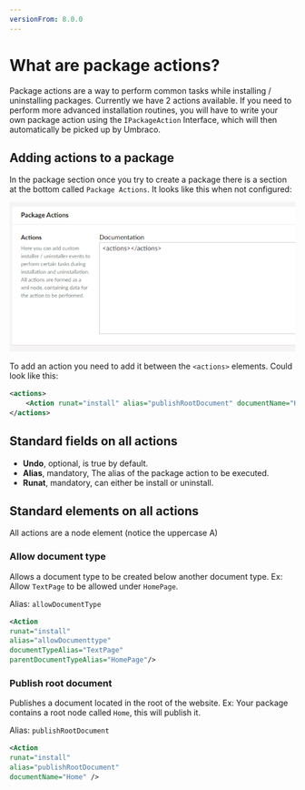 ```yaml
---
versionFrom: 8.0.0
---
```


# What are package actions?

Package actions are a way to perform common tasks while installing / uninstalling packages. 
Currently we have 2 actions available. If you need to perform more advanced installation routines, you will have to write your own package action using the `IPackageAction` Interface, which will then automatically be picked up by Umbraco.

## Adding actions to a package

In the package section once you try to create a package there is a section at the bottom called `Package Actions`. It looks like this when not configured:

![Package action section in the backoffice](images/package-actions-section.png)

To add an action you need to add it between the `<actions>` elements. Could look like this:

```xml
<actions>
    <Action runat="install" alias="publishRootDocument" documentName="Home" />
</actions>
```

## Standard fields on all actions

- **Undo**, optional, is true by default.
- **Alias**, mandatory, The alias of the package action to be executed.
- **Runat**, mandatory, can either be install or uninstall.

## Standard elements on all actions

All actions are a <Action> node element (notice the uppercase A)

### Allow document type

Allows a document type to be created below another document type. Ex: Allow `TextPage` to be allowed under `HomePage`.

Alias: `allowDocumentType`

```xml
<Action 
runat="install"
alias="allowDocumenttype"
documentTypeAlias="TextPage"
parentDocumentTypeAlias="HomePage"/>
```

### Publish root document

Publishes a document located in the root of the website. Ex: Your package contains a root node called `Home`, this will publish it.

Alias: `publishRootDocument`

```xml
<Action 
runat="install"
alias="publishRootDocument"
documentName="Home" />
```
